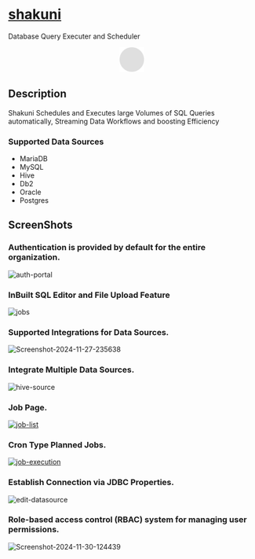 # <a href="https://shakuni.lawlie8.org">shakuni</a>

Database Query Executer and Scheduler

<div id="header" align="center">
 <img src="shakuni-ui/public/solid-circle-gray.png" alt="Shakuni" height="50px" width="50px">
</div>

## Description

Shakuni Schedules and Executes large Volumes of SQL Queries automatically, Streaming Data Workflows and boosting Efficiency

### Supported Data Sources
- MariaDB
- MySQL
- Hive
- Db2
- Oracle
- Postgres

## ScreenShots

### Authentication is provided by default for the entire organization.
<img src="https://i.ibb.co/BzvwRGc/auth-portal.png" alt="auth-portal" border="0"></img>
### InBuilt SQL Editor and File Upload Feature
<img src="https://i.ibb.co/mT4z5Tg/jobs.png" alt="jobs" border="0"></img>
### Supported Integrations for Data Sources.
<img src="https://i.ibb.co/qd3QcS3/Screenshot-2024-11-27-235638.png" alt="Screenshot-2024-11-27-235638" border="0"></img>
### Integrate Multiple Data Sources.
<img src="https://i.ibb.co/xSNFMBV/hive-source.png" alt="hive-source" border="0"></img>
### Job Page.
<a href="https://ibb.co/Pzmc61c"><img src="https://i.ibb.co/wr0SzpS/job-list.png" alt="job-list" border="0"></a>
### Cron Type Planned Jobs.
<a href="https://ibb.co/k0FNsys"><img src="https://i.ibb.co/1KxFtnt/job-execution.png" alt="job-execution" border="0"></a>
### Establish Connection via JDBC Properties.
<img src="https://i.ibb.co/ZmSxLmt/edit-datasource.png" alt="edit-datasource" border="0"></img>
### Role-based access control (RBAC) system for managing user permissions.
<img src="https://i.ibb.co/MCK4JJc/Screenshot-2024-11-30-124439.png" alt="Screenshot-2024-11-30-124439" border="0"></img>